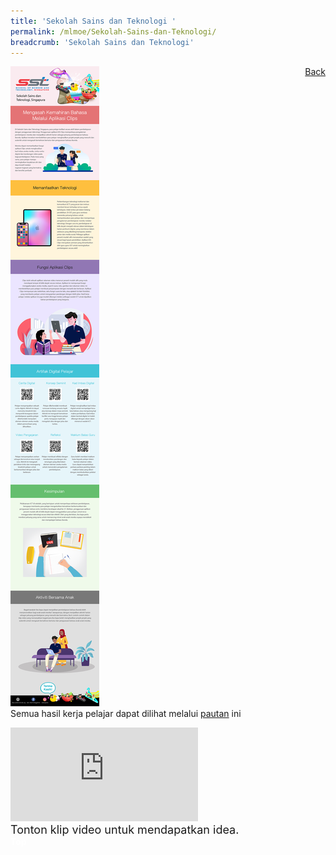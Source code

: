 ```yaml
---
title: 'Sekolah Sains dan Teknologi '
permalink: /mlmoe/Sekolah-Sains-dan-Teknologi/
breadcrumb: 'Sekolah Sains dan Teknologi'
---
```

<!-- Global site tag (gtag.js) - Google Ads: 726049306 -->
<script async src="https://www.googletagmanager.com/gtag/js?id=AW-726049306"></script>
<script>
  window.dataLayer = window.dataLayer || [];
  function gtag(){dataLayer.push(arguments);}
  gtag('js', new Date());

  gtag('config', 'AW-726049306');
</script>
<a href="/gallery/pameran- bahasa- melayu-malay-language-exhibitions-d/schools/" style="float:right;">Back</a>
 <img src="/images/SST-ML.jpg"> <br/>
    Semua hasil kerja pelajar dapat dilihat melalui <a href=" https://www.youtube.com/playlist?list=PLJf9Yr0Zb2eWgNqJ8YlqhEun2lotJNY_I" target="_blank"> pautan</a> ini
  <div class="video-container">
  <iframe src="https://www.youtube.com/embed/1nGI5kqESjM" frameborder="0" allow="accelerometer; autoplay; encrypted-media; gyroscope; picture-in-picture" allowfullscreen></iframe></div><span style="font-size:18px;">Tonton klip video untuk mendapatkan idea.</span><br/>


<div class="btntop"><a href="#top" style="text-decoration:none;"><span style="color:white"><b>Top</b></span></a></div>

